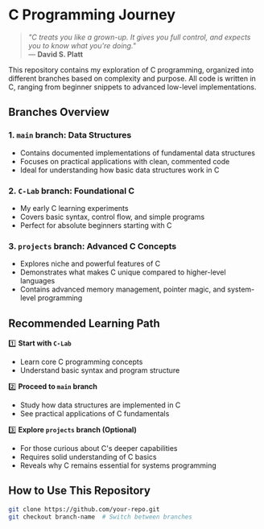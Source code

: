 # C Programming Journey

> *"C treats you like a grown-up. It gives you full control, and expects you to know what you're doing."*  
> — **David S. Platt**

This repository contains my exploration of C programming, organized into different branches based on complexity and purpose. All code is written in C, ranging from beginner snippets to advanced low-level implementations.

## Branches Overview

### 1. `main` branch: Data Structures
- Contains documented implementations of fundamental data structures
- Focuses on practical applications with clean, commented code
- Ideal for understanding how basic data structures work in C

### 2. `C-Lab` branch: Foundational C
- My early C learning experiments
- Covers basic syntax, control flow, and simple programs
- Perfect for absolute beginners starting with C

### 3. `projects` branch: Advanced C Concepts
- Explores niche and powerful features of C
- Demonstrates what makes C unique compared to higher-level languages
- Contains advanced memory management, pointer magic, and system-level programming

## Recommended Learning Path

1️⃣ **Start with `C-Lab`**  
   - Learn core C programming concepts  
   - Understand basic syntax and program structure

2️⃣ **Proceed to `main` branch**  
   - Study how data structures are implemented in C  
   - See practical applications of C fundamentals

3️⃣ **Explore `projects` branch (Optional)**  
   - For those curious about C's deeper capabilities  
   - Requires solid understanding of C basics  
   - Reveals why C remains essential for systems programming

## How to Use This Repository

```bash
git clone https://github.com/your-repo.git
git checkout branch-name  # Switch between branches

